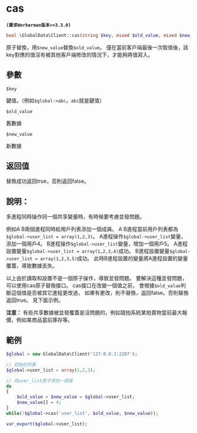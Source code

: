 # cas
**``` (要求Workerman版本>=3.3.0) ```**
```php
bool \GlobalData\Client::cas(string $key, mixed $old_value, mixed $new_value)
```
原子替換，用```$new_value```替換```$old_value```。
僅在當前客戶端最後一次取值後，該key對應的值沒有被其他客戶端修改的情況下，才能夠將值寫入。

## 參數

 ``` $key ```

鍵值。（例如```$global->abc```，```abc```就是鍵值）

 ``` $old_value ```

舊數據


 ``` $new_value ```

新數據

## 返回值
替換成功返回true，否則返回false。

## 說明：

多進程同時操作同一個共享變量時，有時候要考慮並發問題。

例如A B兩個進程同時給用戶列表添加一個成員。
A B進程當前用戶列表都為```$global->user_list = array(1,2,3)```。
A進程操作```$global->user_list```變量，添加一個用戶4。
B進程操作```$global->user_list```變量，增加一個用戶5。
A進程設置變量```$global->user_list = array(1,2,3,4)```成功。
B進程設置變量```$global->user_list = array(1,2,3,5)```成功。
此時B進程設置的變量將A進程設置的變量覆蓋，導致數據丟失。

以上由於讀取和設置不是一個原子操作，導致並發問題。
要解決這種並發問題，可以使用cas原子替換接口。
cas接口在改變一個值之前，
會根據```$old_value```判斷這個值是否被其它進程更改過，
如果有更改，則不替換，返回false。否則替換返回true。
見下面示例。

 **注意：** 
有些共享數據被並發覆蓋是沒問題的，例如競拍系統某拍賣物當前最大報價，例如某商品當前庫存等。


## 範例

```php
$global = new GlobalData\Client('127.0.0.1:2207');

// 初始化列表
$global->user_list = array(1,2,3);

// 向user_list原子添加一個值
do
{
    $old_value = $new_value = $global->user_list;
    $new_value[] = 4;
}
while(!$global->cas('user_list', $old_value, $new_value));

var_export($global->user_list);
```
